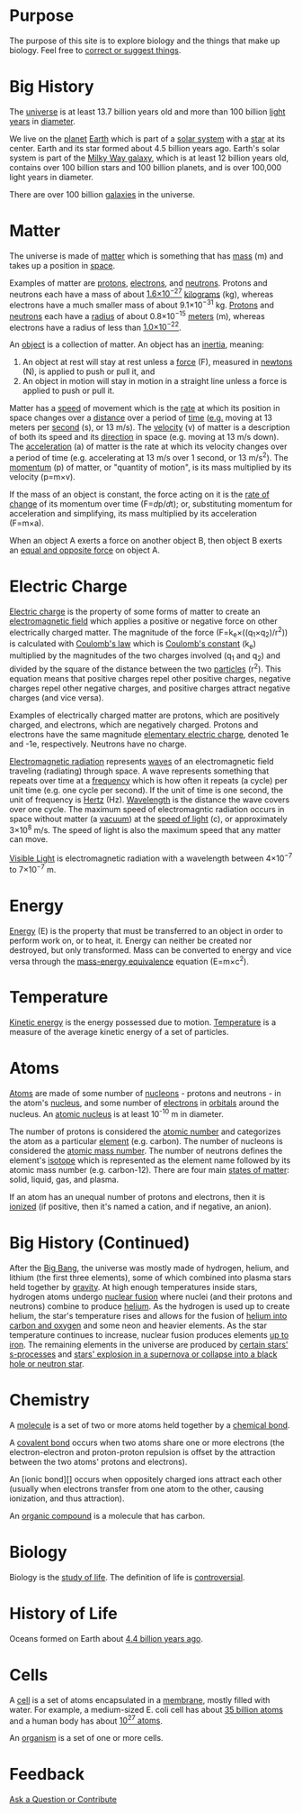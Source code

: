 # Purpose

The purpose of this site is to explore biology and the things that make up biology. Feel free to [correct or suggest 
things][issues].

# Big History

The [universe][] is at least 13.7 billion years old and more than 100 billion [light years][] in [diameter][].

We live on the [planet][] [Earth][] which is part of a [solar system][] with a [star][] at its center. Earth and its 
star formed about 4.5 billion years ago. Earth's solar system is part of the [Milky Way galaxy][], which is at least 12 
billion years old, contains over 100 billion stars and 100 billion planets, and is over 100,000 light years in diameter.

There are over 100 billion [galaxies][] in the universe.

# Matter

The universe is made of [matter][] which is something that has [mass][] (m) and takes up a position in [space][].

Examples of matter are [protons][], [electrons][], and [neutrons][]. Protons and neutrons each have a mass of about 
[1.6×10<sup>−27</sup>][scientific notation] [kilograms][] (kg), whereas electrons have a much smaller mass of about 
9.1×10<sup>−31</sup> kg. [Protons][proton radius] and [neutrons][neutron radius] each have a [radius][] of about 
0.8×10<sup>−15</sup> [meters][] (m), whereas electrons have a radius of less than [1.0×10<sup>−22</sup>][electron 
radius].

An [object][] is a collection of matter. An object has an [inertia][], meaning:

1. An object at rest will stay at rest unless a [force][] (F), measured in [newtons][] (N), is applied to push or pull 
it, and
2. An object in motion will stay in motion in a straight line unless a force is applied to push or pull it.

Matter has a [speed][] of movement which is the [rate][] at which its position in space changes over a [distance][] over 
a period of [time][] ([e.g.][for example] moving at 13 meters per [second][] (s), or 13 m/s). The [velocity][] 
(v) of matter is a description of both its speed and its [direction][] in space (e.g. moving at 13 m/s down). The 
[acceleration][] (a) of matter is the rate at which its velocity changes over a period of time (e.g. accelerating at 13 
m/s over 1 second, or 13 m/s<sup>2</sup>). The [momentum][] (p) of matter, or "quantity of motion", is its mass 
multiplied by its velocity (p=m×v).

If the mass of an object is constant, the force acting on it is the [rate of change][derivative] of its momentum over 
time (F=<span class="italics">d</span>p/<span class="italics">d</span>t); or, substituting momentum for acceleration 
and simplifying, its mass multiplied by its acceleration (F=m×a).

When an object A exerts a force on another object B, then object B exerts an [equal and opposite force][force third 
law] on object A.

# Electric Charge

[Electric charge][] is the property of some forms of matter to create an [electromagnetic field][] which applies a 
positive or negative force on other electrically charged matter. The magnitude of the force 
(F=k<sub>e</sub>×((q<sub>1</sub>×q<sub>2</sub>)/r<sup>2</sup>)) is calculated with [Coulomb's law][] which is 
[Coulomb's constant][] (k<sub>e</sub>) multiplied by the magnitudes of the two charges involved (q<sub>1</sub> and 
q<sub>2</sub>) and divided by the square of the distance between the two [particles][] (r<sup>2</sup>). This equation 
means that positive charges repel other positive charges, negative charges repel other negative charges, and positive 
charges attract negative charges (and vice versa).

Examples of electrically charged matter are protons, which are positively charged, and electrons, which are negatively 
charged. Protons and electrons have the same magnitude [elementary electric charge][], denoted 1e and -1e, 
respectively. Neutrons have no charge.

[Electromagnetic radiation][] represents [waves][] of an electromagnetic field traveling (radiating) through space. 
A wave represents something that repeats over time at a [frequency][] which is how often it repeats (a cycle) per unit 
time (e.g. one cycle per second). If the unit of time is one second, the unit of frequency is [Hertz][] (Hz). 
[Wavelength][] is the distance the wave covers over one cycle. The maximum speed of electromagntic radiation occurs in 
space without matter (a [vacuum][]) at the [speed of light][] (c), or approximately 3×10<sup>8</sup> m/s. The speed of 
light is also the maximum speed that any matter can move.

[Visible Light][light] is electromagnetic radiation with a wavelength between 4×10<sup>−7</sup> to 7×10<sup>−7</sup> m.

# Energy

[Energy][] (E) is the property that must be transferred to an object in order to perform work on, or to heat, it. 
Energy can neither be created nor destroyed, but only transformed. Mass can be converted to energy and vice versa 
through the [mass-energy equivalence][] equation (E=m×c<sup>2</sup>).

# Temperature

[Kinetic energy][] is the energy possessed due to motion. [Temperature][] is a measure of the average kinetic energy of 
a set of particles.

# Atoms

[Atoms][] are made of some number of [nucleons][] - protons and neutrons - in the atom's [nucleus][], and some number of 
[electrons][] in [orbitals][] around the nucleus. An [atomic nucleus][atoms] is at least 10<sup>-10</sup> m in diameter.

The number of protons is considered the [atomic number][] and categorizes the atom as a particular [element][] (e.g. 
carbon). The number of nucleons is considered the [atomic mass number][atomic mass]. The number of neutrons 
defines the element's [isotope][] which is represented as the element name followed by its atomic mass number (e.g. 
carbon-12). There are four main [states of matter][]: solid, liquid, gas, and plasma.

If an atom has an unequal number of protons and electrons, then it is [ionized][ion] (if positive, then it's 
named a cation, and if negative, an anion).

# Big History (Continued)

After the [Big Bang][], the universe was mostly made of hydrogen, helium, and lithium (the first three elements), some 
of which combined into plasma stars held together by [gravity][]. At high enough temperatures inside stars, 
hydrogen atoms undergo [nuclear fusion][] where nuclei (and their protons and neutrons) combine to produce 
[helium][stellar nucleosynthesis]. As the hydrogen is used up to create helium, the star's temperature rises and allows 
for the fusion of [helium into carbon and oxygen][triple alpha process] and some neon and heavier elements. As the star 
temperature continues to increase, nuclear fusion produces elements [up to iron][heavy elements]. The remaining 
elements in the universe are produced by [certain stars' s-processes][s process] and [stars' explosion in a supernova 
or collapse into a black hole or neutron star][r process].

# Chemistry

A [molecule][] is a set of two or more atoms held together by a [chemical bond][].

A [covalent bond][] occurs when two atoms share one or more electrons (the electron-electron and proton-proton 
repulsion is offset by the attraction between the two atoms' protons and electrons).

An [ionic bond][] occurs when oppositely charged ions attract each other (usually when electrons transfer from 
one atom to the other, causing ionization, and thus attraction).

An [organic compound][] is a molecule that has carbon.

# Biology

Biology is the [study of life][biology history]. The definition of life is [controversial][definition of life].

# History of Life

Oceans formed on Earth about [4.4 billion years ago][history of oceans].

# Cells

A [cell][] is a set of atoms encapsulated in a [membrane][], mostly filled with water. For example, a medium-sized E. 
coli cell has about [35 billion atoms][atoms in e coli] and a human body has about [10<sup>27</sup> atoms][atoms in 
human body].

An [organism][] is a set of one or more cells.

# Feedback

[Ask a Question or Contribute][issues]

<style>
.page-header {
  padding: 1rem;
}

.project-tagline {
  display: none;
}

.italics {
  font-style: italic;
}
</style>
<script>
document.title = "Biology";
var elements = document.getElementsByClassName("project-name");
if (elements.length) {
  elements[0].innerHTML = "Biology";
}
elements = document.getElementsByClassName("project-tagline");
if (elements.length) {
  elements[0].innerHTML = "";
}
</script>

[acceleration]: https://en.wikipedia.org/wiki/Acceleration
[atomic mass]: https://en.wikipedia.org/wiki/Atomic_mass
[atomic number]: https://en.wikipedia.org/wiki/Atomic_number
[atoms]: https://en.wikipedia.org/wiki/Atoms
[atoms in e coli]: http://book.bionumbers.org/what-is-the-elemental-composition-of-a-cell/
[atoms in human body]: http://book.bionumbers.org/what-is-the-elemental-composition-of-a-cell/
[big bang]: https://en.wikipedia.org/wiki/Big_Bang
[biology history]: https://en.wikipedia.org/wiki/Biology#History
[biology numbers]: http://bionumbers.hms.harvard.edu/
[cell]: https://en.wikipedia.org/wiki/Cell_(biology)
[chemical bond]: https://en.wikipedia.org/wiki/Chemical_bond
[coulomb's constant]: https://en.wikipedia.org/wiki/Coulomb%27s_constant
[coulomb's law]: https://en.wikipedia.org/wiki/Coulomb%27s_law
[covalent bond]: https://en.wikipedia.org/wiki/Covalent_bond
[definition of life]: https://en.wikipedia.org/wiki/Life
[derivative]: https://en.wikipedia.org/wiki/Leibniz%27s_notation
[diameter]: https://en.wikipedia.org/wiki/Diameter
[direction]: https://en.wikipedia.org/wiki/Relative_direction
[distance]: https://en.wikipedia.org/wiki/Distance
[earth]: https://en.wikipedia.org/wiki/Earth
[electric charge]: https://en.wikipedia.org/wiki/Electric_charge
[electromagnetic field]: https://en.wikipedia.org/wiki/Electromagnetic_field
[electromagnetic radiation]: https://en.wikipedia.org/wiki/Electromagnetic_radiation
[electron radius]: https://en.wikipedia.org/wiki/Electron#Fundamental_properties
[electrons]: https://en.wikipedia.org/wiki/Electron
[electrovalent bond]: https://en.wikipedia.org/wiki/Ionic_bonding
[element]: https://en.wikipedia.org/wiki/Chemical_element
[elementary electric charge]: https://en.wikipedia.org/wiki/Elementary_charge
[energy]: https://en.wikipedia.org/wiki/Energy
[entropy]: https://en.wikipedia.org/wiki/Introduction_to_entropy
[for example]: https://en.wikipedia.org/wiki/List_of_Latin_phrases_(E)#exempli_gratia
[force]: https://en.wikipedia.org/wiki/Force
[force third law]: https://en.wikipedia.org/wiki/Force#Third_law
[frequency]: https://en.wikipedia.org/wiki/Frequency
[galaxies]: https://en.wikipedia.org/wiki/Galaxy
[gravity]: https://en.wikipedia.org/wiki/Gravity
[heavy elements]: https://en.wikipedia.org/wiki/Triple-alpha_process#Nucleosynthesis_of_heavy_elements
[hertz]: https://en.wikipedia.org/wiki/Hertz
[history of oceans]: https://en.wikipedia.org/wiki/Origin_of_water_on_Earth#Water_in_the_development_of_Earth
[id est]: https://en.wikipedia.org/wiki/List_of_Latin_phrases_(I)#id_est
[inertia]: https://en.wikipedia.org/wiki/Inertia
[inversely proportional]: https://en.wikipedia.org/wiki/Proportionality_(mathematics)#Inverse_proportionality
[ion]: https://en.wikipedia.org/wiki/Ion
[isotope]: https://en.wikipedia.org/wiki/Isotope
[issues]: https://github.com/freeradical13/freeradical13.github.io/issues
[kilograms]: https://en.wikipedia.org/wiki/Kilogram
[kinetic energy]: https://en.wikipedia.org/wiki/Kinetic_energy
[light]: https://en.wikipedia.org/wiki/Light
[light years]: https://en.wikipedia.org/wiki/Light-year
[magnitude]: https://en.wikipedia.org/wiki/Relative_direction
[mass]: https://en.wikipedia.org/wiki/Mass
[mass-energy equivalence]: https://en.wikipedia.org/wiki/Mass%E2%80%93energy_equivalence
[matter]: https://en.wikipedia.org/wiki/Matter
[membrane]: https://en.wikipedia.org/wiki/Cell_membrane
[meters]: https://en.wikipedia.org/wiki/Metre
[molecule]: https://en.wikipedia.org/wiki/Molecule
[momentum]: https://en.wikipedia.org/wiki/Momentum
[milky way galaxy]: https://en.wikipedia.org/wiki/Milky_Way
[neutron radius]: https://en.wikipedia.org/wiki/Neutron#Description
[neutrons]: https://en.wikipedia.org/wiki/Neutron
[newtons]: https://en.wikipedia.org/wiki/Newton_(unit)
[nuclear fusion]: https://en.wikipedia.org/wiki/Thermonuclear_fusion
[nucleons]: https://en.wikipedia.org/wiki/Nucleon
[nucleus]: https://en.wikipedia.org/wiki/Atomic_nucleus
[object]: https://en.wikipedia.org/wiki/Physical_body
[orbitals]: https://en.wikipedia.org/wiki/Atomic_orbital
[organic compound]: https://en.wikipedia.org/wiki/Organic_compound
[organism]: https://en.wikipedia.org/wiki/Organism
[particles]: https://en.wikipedia.org/wiki/Particle
[planet]: https://en.wikipedia.org/wiki/Planet
[proton radius]: https://en.wikipedia.org/wiki/Proton_radius_puzzle
[protons]: https://en.wikipedia.org/wiki/Proton
[r process]: https://en.wikipedia.org/wiki/R-process
[radius]: https://en.wikipedia.org/wiki/Radius
[rate]: https://en.wikipedia.org/wiki/Rate_(mathematics)
[s process]: https://en.wikipedia.org/wiki/S-process
[scientific notation]: https://en.wikipedia.org/wiki/Scientific_notation
[second]: https://en.wikipedia.org/wiki/Second
[solar system]: https://en.wikipedia.org/wiki/Solar_System
[space]: https://en.wikipedia.org/wiki/Space
[speed]: https://en.wikipedia.org/wiki/Speed
[speed of light]: https://en.wikipedia.org/wiki/Speed_of_light
[star]: https://en.wikipedia.org/wiki/Star
[states of matter]: https://en.wikipedia.org/wiki/State_of_matter
[stellar nucleosynthesis]: https://en.wikipedia.org/wiki/Stellar_nucleosynthesis
[temperature]: https://en.wikipedia.org/wiki/Temperature
[time]: https://en.wikipedia.org/wiki/Time
[triple alpha process]: https://en.wikipedia.org/wiki/Triple-alpha_process
[universe]: https://en.wikipedia.org/wiki/Universe
[vacuum]: https://en.wikipedia.org/wiki/Vacuum
[velocity]: https://en.wikipedia.org/wiki/Velocity
[wavelength]: https://en.wikipedia.org/wiki/Wavelength
[waves]: https://en.wikipedia.org/wiki/Wave
